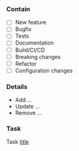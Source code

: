 ### Contain
- [ ] New feature
- [ ] Bugfix
- [ ] Tests
- [ ] Documentation
- [ ] Build/CI/CD
- [ ] Breaking changes
- [ ] Refactor
- [ ] Configuration changes

### Details
* Add ...
* Update ...
* Remove ...

### Task
Task [title](url)
